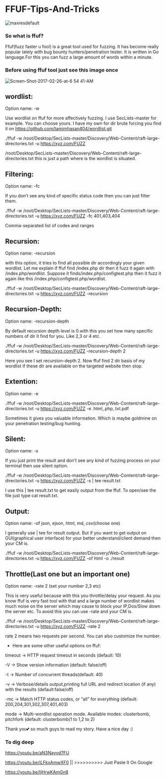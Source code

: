 # FFUF-Tips-And-Tricks

![maxresdefault](https://user-images.githubusercontent.com/66991901/106985150-167bd600-6793-11eb-95ab-dfb5774192f0.jpg)


### So what is ffuf?

Ffuf(fuzz faster u fool) is a great tool used for fuzzing. It has become really popular lately with bug bounty hunters/penetration tester. It is written in Go language.For this you can fuzz a large amount of words within a minute.

### Before using ffuf tool just see this image once

![Screen-Shot-2017-02-26-at-6 54 41-AM](https://user-images.githubusercontent.com/66991901/106984127-2eeaf100-6791-11eb-8d98-da088f374a53.png)

## wordlist:

Option name: -w

Use wordlist on ffuf for more affectively fuzzing. I use SecLists-master for example. You can choose yours. I have my own for dir brute forcing you find it on https://github.com/tamimhasan404/wordlist.git

./ffuf -w /root/Desktop/SecLists-master/Discovery/Web-Content/raft-large-directories.txt -u https://xyz.com/FUZZ

/root/Desktop/SecLists-master/Discovery/Web-Content/raft-large-directories.txt this is just a path where is the wordlist is situated.

## Filtering:


Option name: -fc

If you don’t see any kind of specific status code then you can just filter them.

./ffuf -w /root/Desktop/SecLists-master/Discovery/Web-Content/raft-large-directories.txt -u https://xyz.com/FUZZ -fc 401,403,404

Comma-separated list of codes and ranges


## Recursion:

Option name: -recursion

with this option, it tries to find all possible dir accordingly your given wordlist. Let me explain if ffuf find /index.php dir then it fuzz it again with /index.php/wordlist. Suppose it finds/index.php/configtest.php then it fuzz it again like this /index.php/configtest.php/wordlist.

./ffuf -w /root/Desktop/SecLists-master/Discovery/Web-Content/raft-large-directories.txt -u https://xyz.com/FUZZ -recursion


## Recursion-Depth:

Option name: -recursion-depth

By default recursion depth level is 0.with this you set how many specific numbers of dir it find for you. Like 2,3 or 4 etc.

./ffuf -w /root/Desktop/SecLists-master/Discovery/Web-Content/raft-large-directories.txt -u https://xyz.com/FUZZ -recursion-depth 2

Here you see I set recursion-depth 2. Now ffuf find 2 dir basis of my wordlist if these dir are available on the targeted website then stop.


## Extention:

Option name: -e

./ffuf -w /root/Desktop/SecLists-master/Discovery/Web-Content/raft-large-directories.txt -u https://xyz.com/FUZZ -e .html,.php,.txt.pdf

Sometimes it gives you valuable information. Which is maybe goldmine on your penetration testing/bug hunting.


## Silent:

Option name: -s

If you just print the result and don’t see any kind of fuzzing process on your terminal then use silent option.

./ffuf -w /root/Desktop/SecLists-master/Discovery/Web-Content/raft-large-directories.txt -u https://xyz.com/FUZZ -s | tee result.txt

I use this | tee result.txt to get easily output from the ffuf. To open/see the file just type cat result.txt.


## Output:

Option name: -of json, ejson, html, md, csv(choose one)

I generally use | tee for result output. But if you want to get output on GUI(graphical user interface) for your better understand/client demand then your CM is.

./ffuf -w /root/Desktop/SecLists-master/Discovery/Web-Content/raft-large-directories.txt -u https://xyz.com/FUZZ -of html -o ./result


## Throttle(Last one but an important one)

Option name: -rate 2 (set your number 2,3 etc)

This is very useful because with this you throttle/delay your request. As you know ffuf is very fast tool with that and a large number of wordlist makes much noise on the server which may cause to block your IP,Dos/Slow down the server etc. To avoid this you can use -rate and your CM is.

./ffuf -w /root/Desktop/SecLists-master/Discovery/Web-Content/raft-large-directories.txt -u https://xyz.com/FUZZ -rate 2

rate 2 means two requests per second. You can also customize the number.

- Here are some other useful options on ffuf:

timeout → HTTP request timeout in seconds (default: 10)

-V → Show version information (default: false/off)

-t → Number of concurrent threads(default: 40)

-v → Verbose/details output,printing full URL and redirect location (if any) with the results (default:false/off)

-mc → Match HTTP status codes, or “all” for everything (default: 200,204,301,302,307,401,403)

mode → Multi-wordlist operation mode. Available modes: clusterbomb, pitchfork (default: clusterbomb(1 to 1,2 to 2)

Thank you💕 so much guys to read my story. Have a nice day :)

### To dig deep

https://youtu.be/aN3Nayvd7FU     
                                  
https://youtu.be/iLFkxAmwXF0     || >>>>>>>>>> Just Paste It On Google
                                 
https://youtu.be/IjHrwKAmGn8     



